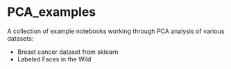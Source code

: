 # PCA_examples

A collection of example notebooks working through PCA analysis of various datasets:
* Breast cancer dataset from sklearn
* Labeled Faces in the Wild 
